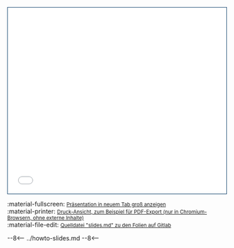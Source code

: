 <iframe src="../slides/unterweisung-allgemeine" width="100%" height="430px" style="border: 0.5px solid #003561"></iframe>  

:material-fullscreen:
<small><a href="../slides/unterweisung-allgemeine" target="_blank">Präsentation in neuem Tab groß anzeigen</a></small>   
:material-printer:
<small><a href="../slides/unterweisung-allgemeine/?print-pdf" target="_blank">Druck-Ansicht, zum Beispiel für PDF-Export (nur in Chromium-Browsern, ohne externe Inhalte)</a></small>  
:material-file-edit: 
<small><a href="https://git.noc.rub.de/makerspace/website/-/blob/main/slides/unterweisung-allgemeine/slides.md" target="_blank">Quelldatei "slides.md" zu den Folien auf Gitlab</a></small>

--8<--
../howto-slides.md
--8<--